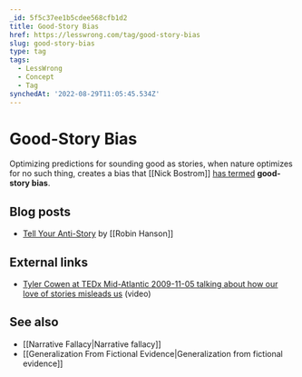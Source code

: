```yaml
---
_id: 5f5c37ee1b5cdee568cfb1d2
title: Good-Story Bias
href: https://lesswrong.com/tag/good-story-bias
slug: good-story-bias
type: tag
tags:
  - LessWrong
  - Concept
  - Tag
synchedAt: '2022-08-29T11:05:45.534Z'
---
```

# Good-Story Bias

Optimizing predictions for sounding good as stories, when nature optimizes for no such thing, creates a bias that [[Nick Bostrom]] [has termed](http://www.nickbostrom.com/existential/risks.html) **good-story bias**.

## Blog posts

- [Tell Your Anti-Story](http://overcomingbias.com/2007/07/tell-your-anti-.html) by [[Robin Hanson]]

## External links

- [Tyler Cowen at TEDx Mid-Atlantic 2009-11-05 talking about how our love of stories misleads us](http://www.youtube.com/watch?v=RoEEDKwzNBw) (video)

## See also

- [[Narrative Fallacy|Narrative fallacy]]
- [[Generalization From Fictional Evidence|Generalization from fictional evidence]]